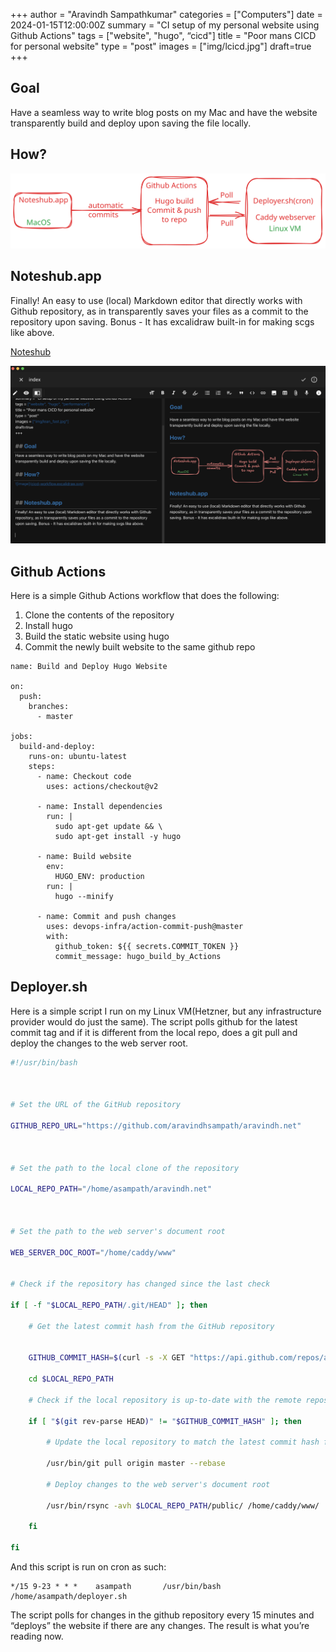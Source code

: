 +++
author = "Aravindh Sampathkumar"
categories = ["Computers"]
date = 2024-01-15T12:00:00Z
summary = "CI setup of my personal website using Github Actions"
tags = ["website", "hugo", “cicd"]
title = "Poor mans CICD for personal website"
type = "post"
images = ["img/lcicd.jpg"]
draft=true
+++

## Goal
Have a seamless way to write blog posts on my Mac and have the website transparently build and deploy upon saving the file locally.

## How?
![cicd-workflow](cicd-workflow.excalidraw.svg)


## Noteshub.app

Finally!
An easy to use (local) Markdown editor that directly works with Github repository, as in transparently saves your files as a commit to the repository upon saving. Bonus - It has excalidraw built-in for making scgs like above.

[Noteshub](https://about.noteshub.app/)

![image](noteshub-screenshot.png)

## Github Actions
Here is a simple Github Actions workflow that does the following:
1. Clone the contents of the repository
2. Install hugo
3. Build the static website using hugo
4. Commit the newly built website to the same github repo 

```
name: Build and Deploy Hugo Website

on:
  push:
    branches:
      - master

jobs:
  build-and-deploy:
    runs-on: ubuntu-latest
    steps:
      - name: Checkout code
        uses: actions/checkout@v2

      - name: Install dependencies
        run: |
          sudo apt-get update && \
          sudo apt-get install -y hugo

      - name: Build website
        env:
          HUGO_ENV: production
        run: |
          hugo --minify

      - name: Commit and push changes
        uses: devops-infra/action-commit-push@master
        with:
          github_token: ${{ secrets.COMMIT_TOKEN }}
          commit_message: hugo_build_by_Actions
```
## Deployer.sh
Here is a simple script I run on my Linux VM(Hetzner, but any infrastructure provider would do just the same). The script polls github for the latest commit tag and if it is different from the local repo, does a git pull and deploy the changes to the web server root.

```bash
#!/usr/bin/bash

  

# Set the URL of the GitHub repository

GITHUB_REPO_URL="https://github.com/aravindhsampath/aravindh.net"

  

# Set the path to the local clone of the repository

LOCAL_REPO_PATH="/home/asampath/aravindh.net"

  

# Set the path to the web server's document root

WEB_SERVER_DOC_ROOT="/home/caddy/www"


# Check if the repository has changed since the last check

if [ -f "$LOCAL_REPO_PATH/.git/HEAD" ]; then

    # Get the latest commit hash from the GitHub repository


    GITHUB_COMMIT_HASH=$(curl -s -X GET "https://api.github.com/repos/aravindhsampath/aravindh.net/commits?per_page=1" | jq -r '.[0].sha')

    cd $LOCAL_REPO_PATH

    # Check if the local repository is up-to-date with the remote repository

    if [ "$(git rev-parse HEAD)" != "$GITHUB_COMMIT_HASH" ]; then

        # Update the local repository to match the latest commit hash from GitHub

        /usr/bin/git pull origin master --rebase

        # Deploy changes to the web server's document root

        /usr/bin/rsync -avh $LOCAL_REPO_PATH/public/ /home/caddy/www/

    fi

fi

```
And this script is run on cron as such:
```
*/15 9-23 * * *    asampath       /usr/bin/bash /home/asampath/deployer.sh
```
The script polls for changes in the github repository every 15 minutes and “deploys” the website if there are any changes. The result is what you’re reading now.
